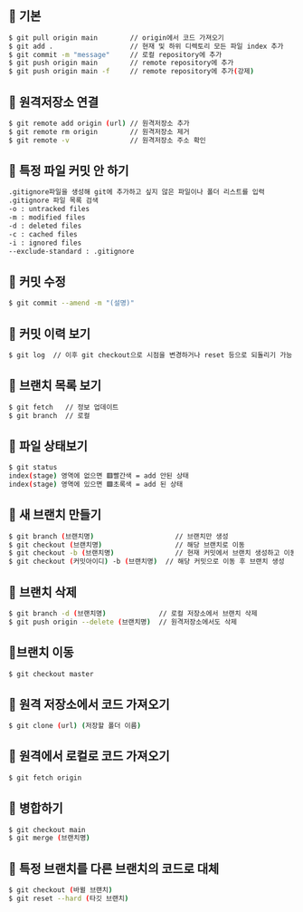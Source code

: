 ## 📍 기본
```bash
$ git pull origin main        // origin에서 코드 가져오기
$ git add .                   // 현재 및 하위 디렉토리 모든 파일 index 추가
$ git commit -m "message"     // 로컬 repository에 추가
$ git push origin main        // remote repository에 추가
$ git push origin main -f     // remote repository에 추가(강제)
```

## 📍 원격저장소 연결
```bash
$ git remote add origin (url) // 원격저장소 추가
$ git remote rm origin        // 원격저장소 제거
$ git remote -v               // 원격저장소 주소 확인
```

## 📍 특정 파일 커밋 안 하기
```bash
.gitignore파일을 생성해 git에 추가하고 싶지 않은 파일이나 폴더 리스트를 입력
.gitignore 파일 목록 검색
-o : untracked files
-m : modified files
-d : deleted files
-c : cached files
-i : ignored files
--exclude-standard : .gitignore
```

## 📍 커밋 수정
```bash
$ git commit --amend -m "(설명)"
```

## 📍 커밋 이력 보기
```bash
$ git log  // 이후 git checkout으로 시점을 변경하거나 reset 등으로 되돌리기 가능
```

## 📍 브랜치 목록 보기
```bash
$ git fetch   // 정보 업데이트
$ git branch  // 로컬
```

## 📍 파일 상태보기
```bash
$ git status
index(stage) 영역에 없으면 🟥빨간색 = add 안된 상태
index(stage) 영역에 있으면 🟩초록색 = add 된 상태
```

## 📍 새 브랜치 만들기
```bash
$ git branch (브랜치명)                    // 브랜치만 생성
$ git checkout (브랜치명)                  // 해당 브랜치로 이동
$ git checkout -b (브랜치명)               // 현재 커밋에서 브랜치 생성하고 이동
$ git checkout (커밋아이디) -b (브랜치명)  // 해당 커밋으로 이동 후 브랜치 생성
```

## 📍 브랜치 삭제
```bash
$ git branch -d (브랜치명)             // 로컬 저장소에서 브랜치 삭제
$ git push origin --delete (브랜치명)  // 원격저장소에서도 삭제
```

## 📍브랜치 이동
```bash
$ git checkout master
```

## 📍 원격 저장소에서 코드 가져오기
```bash
$ git clone (url) (저장할 폴더 이름)
```

## 📍 원격에서 로컬로 코드 가져오기
```bash
$ git fetch origin
```

## 📍 병합하기
```bash
$ git checkout main
$ git merge (브랜치명)
```

## 📍 특정 브랜치를 다른 브랜치의 코드로 대체
```bash
$ git checkout (바뀔 브랜치)
$ git reset --hard (타깃 브랜치)
```

